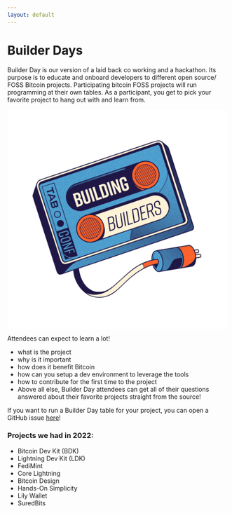 ```yaml
---
layout: default
---
```


# Builder Days

Builder Day is our version of a laid back co working and a hackathon. Its purpose is to educate and onboard developers to different open source/ FOSS Bitcoin projects. Participating bitcoin FOSS projects will run programming at their own tables. As a participant, you get to pick your favorite project to hang out with and learn from.

<img align="center" width="500" src="assets/img/nogood/512x512/NG_Stickers_BuildingBuilders_Color.png">

Attendees can expect to learn a lot!

- what is the project
- why is it important
- how does it benefit Bitcoin
- how can you setup a dev environment to leverage the tools
- how to contribute for the first time to the project
- Above all else, Builder Day attendees can get all of their questions answered about their favorite projects straight from the source!

If you want to run a Builder Day table for your project, you can open a GitHub issue [here](https://github.com/TABConf/2023.tabconf.com/issues/new?assignees=&labels=Builder+Day+Project&template=builder-day-project-submission.md&title=)!

### Projects we had in 2022:

- Bitcoin Dev Kit (BDK)
- Lightning Dev Kit (LDK)
- FediMint
- Core Lightning
- Bitcoin Design
- Hands-On Simplicity
- Lily Wallet
- SuredBits
